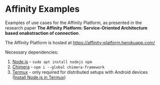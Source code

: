 # Affinity Examples
Examples of use cases for the Affinity Platform, as presented in the research paper **The Affinity Platform: Service-Oriented Architecture based onabstraction of connection**.

The Affinity Platform is hosted at https://affinity-platform.herokuapp.com/

Necessary dependencies:
1. [Node.js](https://nodejs.org/) - `sudo apt install nodejs npm`
2. [Chimera](https://www.npmjs.com/package/chimera-framework) - `npm i --global chimera-framework`
3. [Termux](https://termux.com/) - only required for distributed setups with Android devices ([Install Node.js in Termux](https://medium.com/@prateekjena7733/running-a-node-js-project-in-your-android-using-termux-5aae95141ad1))
